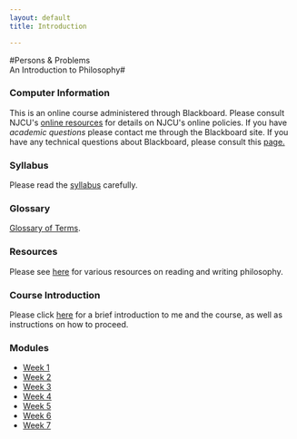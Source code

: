 ```yaml
---
layout: default
title: Introduction

---
```


#Persons & Problems <br> An Introduction to Philosophy#

### Computer Information ###

This is an online course administered through Blackboard. Please consult NJCU's [online resources](http://www.njcu.edu/onlinelearning/enrolled-students/) for details on NJCU's online policies. If you have *academic questions* please contact me through the Blackboard site. If you have any technical questions about Blackboard, please consult this [page.](http://www.njcu.edu/onlinelearning/getting-help/)

### Syllabus  ###

Please read the [syllabus](Syllabus.pdf) carefully. 

### Glossary ###

[Glossary of Terms](glossary).


### Resources ###

Please see [here](/Teaching/Resources/) for various resources on reading and writing philosophy.  


### Course Introduction

Please click [here](0) for a brief introduction to me and the course, as well as instructions on how to proceed. 


### Modules ###

+ [Week 1](1)
+ [Week 2](2)
+ [Week 3](3)
+ [Week 4](4)
+ [Week 5](5)
+ [Week 6](6)
+ [Week 7](7)


